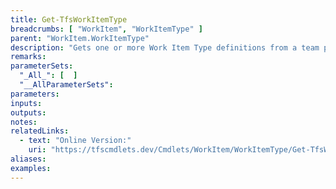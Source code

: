 ```yaml
---
title: Get-TfsWorkItemType
breadcrumbs: [ "WorkItem", "WorkItemType" ]
parent: "WorkItem.WorkItemType"
description: "Gets one or more Work Item Type definitions from a team project."
remarks: 
parameterSets: 
  "_All_": [  ] 
  "__AllParameterSets": 
parameters: 
inputs: 
outputs: 
notes: 
relatedLinks: 
  - text: "Online Version:" 
    uri: "https://tfscmdlets.dev/Cmdlets/WorkItem/WorkItemType/Get-TfsWorkItemType"
aliases: 
examples: 
---
```

